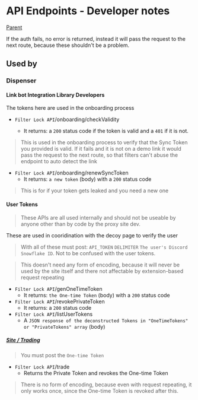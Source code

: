 # API Endpoints - Developer notes

[Parent](../Index.md)

If the auth fails, no error is returned, instead it will pass the request to the next route, because these shouldn't be a problem.

## Used by

### Dispenser

#### Link bot Integration Library Developers

The tokens here are used in the onboarding process

- `Filter Lock API`/onboarding/checkValidity

  - It returns: a `200` status code if the token is valid and a `401` if it is not.

> This is used in the onboarding process to verify that the Sync Token you provided is valid. If it fails and it is not on a demo link it would pass the request to the next route, so that filters can't abuse the endpoint to auto detect the link

- `Filter Lock API`/onboarding/renewSyncToken
  - It returns: `a new token` (body) with a `200` status code

> This is for if your token gets leaked and you need a new one

#### User Tokens

> These APIs are all used internally and should not be useable by anyone other than by code by the proxy site dev.

These are used in cooridination with the decoy page to verify the user

> With all of these must post: `API_TOKEN` `DELIMITER` `The user's Discord Snowflake ID`. Not to be confused with the user tokens.

> This doesn't need any form of encoding, because it will never be used by the site itself and there not affectable by extension-based request repeating

- `Filter Lock API`/genOneTimeToken
  - It returns: `the One-time Token` (body) with a `200` status code
- `Filter Lock API`/revokePrivateToken
  - It returns: a `200` status code
- `Filter Lock API`/listUserTokens
  - A `JSON response of the deconstructed Tokens in "OneTimeTokens" or "PrivateTokens" array` (body)

##### [Site / Trading](https://hedge.soundar.eu.org/s/1J_rfGDAb#When-using-the-One-time-Token)

> You must post the `One-time Token`

- `Filter Lock API`/trade
  - Returns the Private Token and revokes the One-time Token

> There is no form of encoding, because even with request repeating, it only works once, since the One-time Token is revoked after this.
